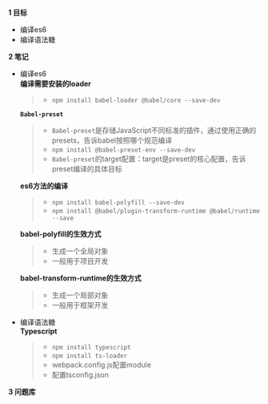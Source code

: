 
**1 目标**
* 编译es6  
* 编译语法糖  

**2 笔记**
* 编译es6  
    **编译需要安装的loader**
    > * `npm install babel-loader @babel/core --save-dev`  

    **`Babel-preset`**  
    > * `Babel-preset`是存储JavaScript不同标准的插件，通过使用正确的presets，告诉babel按照哪个规范编译  
    > * `npm install @babel-preset-env --save-dev`  
    > * `Babel-preset`的target配置：target是preset的核心配置，告诉preset编译的具体目标

    **es6方法的编译**  
    > * `npm install babel-polyfill --save-dev`  
    > * `npm install @babel/plugin-transform-runtime @babel/runtime --save`  

    **babel-polyfill的生效方式**  
    > * 生成一个全局对象  
    > * 一般用于项目开发  

    **babel-transform-runtime的生效方式**  
    > * 生成一个局部对象  
    > * 一般用于框架开发  

* 编译语法糖  
    **Typescript**
    > * `npm install typescript`  
    > * `npm install ts-loader`  
    > * webpack.config.js配置module  
    > * 配置tsconfig.json  

**3 问题库**